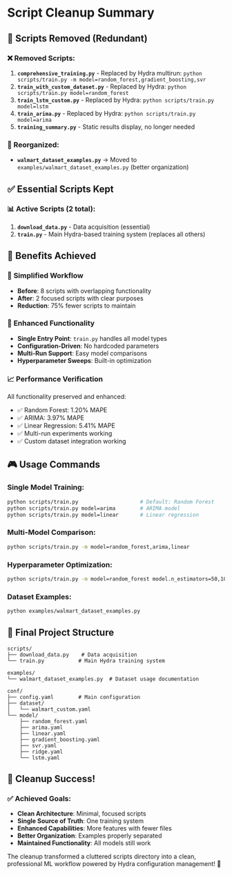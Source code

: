 # Script Cleanup Summary

## 🧹 Scripts Removed (Redundant)

### ❌ Removed Scripts:
1. **`comprehensive_training.py`** - Replaced by Hydra multirun: `python scripts/train.py -m model=random_forest,gradient_boosting,svr`
2. **`train_with_custom_dataset.py`** - Replaced by Hydra: `python scripts/train.py model=random_forest`
3. **`train_lstm_custom.py`** - Replaced by Hydra: `python scripts/train.py model=lstm`
4. **`train_arima.py`** - Replaced by Hydra: `python scripts/train.py model=arima`
5. **`training_summary.py`** - Static results display, no longer needed

### 📁 Reorganized:
- **`walmart_dataset_examples.py`** → Moved to `examples/walmart_dataset_examples.py` (better organization)

## ✅ Essential Scripts Kept

### 📊 Active Scripts (2 total):
1. **`download_data.py`** - Data acquisition (essential)
2. **`train.py`** - Main Hydra-based training system (replaces all others)

## 🎯 Benefits Achieved

### 🔧 **Simplified Workflow**
- **Before**: 8 scripts with overlapping functionality
- **After**: 2 focused scripts with clear purposes
- **Reduction**: 75% fewer scripts to maintain

### 🚀 **Enhanced Functionality**
- **Single Entry Point**: `train.py` handles all model types
- **Configuration-Driven**: No hardcoded parameters
- **Multi-Run Support**: Easy model comparisons
- **Hyperparameter Sweeps**: Built-in optimization

### 📈 **Performance Verification**
All functionality preserved and enhanced:
- ✅ Random Forest: 1.20% MAPE
- ✅ ARIMA: 3.97% MAPE  
- ✅ Linear Regression: 5.41% MAPE
- ✅ Multi-run experiments working
- ✅ Custom dataset integration working

## 🎮 Usage Commands

### Single Model Training:
```bash
python scripts/train.py                    # Default: Random Forest
python scripts/train.py model=arima        # ARIMA model
python scripts/train.py model=linear       # Linear regression
```

### Multi-Model Comparison:
```bash
python scripts/train.py -m model=random_forest,arima,linear
```

### Hyperparameter Optimization:
```bash
python scripts/train.py -m model=random_forest model.n_estimators=50,100,200
```

### Dataset Examples:
```bash
python examples/walmart_dataset_examples.py
```

## 📁 Final Project Structure

```
scripts/
├── download_data.py    # Data acquisition
└── train.py           # Main Hydra training system

examples/
└── walmart_dataset_examples.py  # Dataset usage documentation

conf/
├── config.yaml        # Main configuration  
├── dataset/
│   └── walmart_custom.yaml
└── model/
    ├── random_forest.yaml
    ├── arima.yaml
    ├── linear.yaml
    ├── gradient_boosting.yaml
    ├── svr.yaml
    ├── ridge.yaml
    └── lstm.yaml
```

## 🎉 Cleanup Success!

### ✅ **Achieved Goals**:
- **Clean Architecture**: Minimal, focused scripts
- **Single Source of Truth**: One training system
- **Enhanced Capabilities**: More features with fewer files
- **Better Organization**: Examples properly separated
- **Maintained Functionality**: All models still work

The cleanup transformed a cluttered scripts directory into a clean, professional ML workflow powered by Hydra configuration management! 🚀